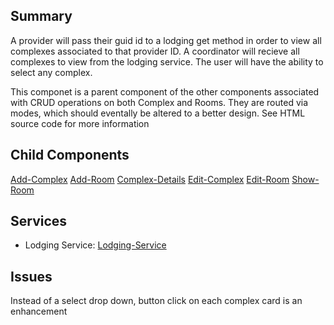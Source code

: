## Summary
A provider will pass their guid id to a lodging get method in order to view all complexes associated to that provider ID. A coordinator will recieve all complexes to view from the lodging service. The user will have the ability to select any complex.

This componet is a parent component of the other components associated with CRUD operations on both Complex and Rooms. They are routed via modes, which should eventally be altered to a better design. See HTML source code for more information


## Child Components
[Add-Complex]
[Add-Room]
[Complex-Details]
[Edit-Complex]
[Edit-Room]
[Show-Room]

## Services
- Lodging Service: [Lodging-Service]

## Issues
Instead of a select drop down, button click on each complex card is an enhancement


[Lodging-Service]: ../../Services/Lodging/Lodging.md

[Add-Complex]: Add-complex.md
[Add-Room]: Add-room.md
[Complex-Details]: Complex-details.md
[Edit-Complex]: Edit-complex.md
[Edit-Room]: Edit-room.md
[Show-Room]: Show-room.md